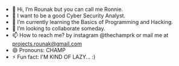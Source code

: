 - 👋 Hi, I’m Rounak but you can call me Ronnie.
- 👀 I want to be a good Cyber Security Analyst.
- 🌱 I’m currently learning the Basics of Programming and Hacking.
- 💞️ I’m looking to collaborate someday.
- 📫 How to reach me? by instagram @thechamprk or mail me at projects.rounak@gmail.com
- 😄 Pronouns: CHAMP
- ⚡ Fun fact: I'M KIND OF LAZY... :)

<!---
Thechamprk/Thechamprk is a ✨ special ✨ repository because its `README.md` (this file) appears on your GitHub profile.
You can click the Preview link to take a look at your changes.
--->
